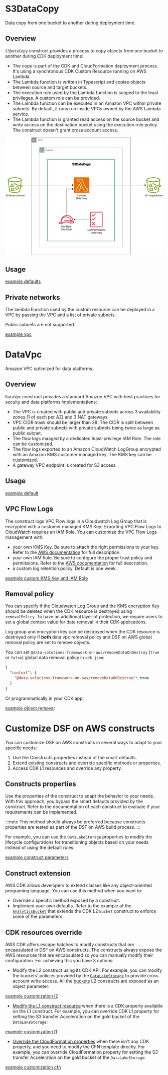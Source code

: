 [//]: # (utils.s3-data-copy)
# S3DataCopy

Data copy from one bucket to another during deployment time.

## Overview

`S3DataCopy` construct provides a process to copy objects from one bucket to another during CDK deployment time:
- The copy is part of the CDK and CloudFormation deployment process. It's using a synchronous CDK Custom Resource running on AWS Lambda.
- The Lambda function is written in Typescript and copies objects between source and target buckets.
- The execution role used by the Lambda function is scoped to the least privileges. A custom role can be provided.
- The Lambda function can be executed in an Amazon VPC within private subnets. By default, it runs run inside VPCs owned by the AWS Lambda service.
- The Lambda function is granted read access on the source bucket and write access on the destination bucket using the execution role policy. The construct doesn't grant cross account access.

![S3 Data Copy](../../../website/static/img/s3-data-copy.png)

## Usage

[example defaults](./examples/s3-data-copy.lit.ts)

## Private networks

The lambda Function used by the custom resource can be deployed in a VPC by passing the VPC and a list of private subnets.

Public subnets are not supported.

[example vpc](./examples/s3-data-copy-vpc.lit.ts)

[//]: # (utils.data-vpc)
# DataVpc

Amazon VPC optimized for data platforms.

## Overview

`DataVpc` construct provides a standard Amazon VPC with best practices for secuity and data platforms implementations:
- The VPC is created with public and private subnets across 3 availability zones (1 of each per AZ) and 3 NAT gateways.
- VPC CIDR mask should be larger than 28. The CIDR is split between public and private subnets with private subnets being twice as large as public subnet. 
- The flow logs maaged by a dedicated least-privilege IAM Role. The role can be customized.
- The flow logs exported to an Amazon CloudWatch LogGroup encrypted with an Amazon KMS customer managed key. The KMS key can be customized.
- A gateway VPC endpoint is created for S3 access.

## Usage

[example default](./examples/data-vpc-default.lit.ts)


## VPC Flow Logs

The construct logs VPC Flow logs in a Cloudwatch Log Group that is encrypted with a customer managed KMS Key. Exporting VPC Flow Logs to CloudWatch requires an IAM Role. 
You can customize the VPC Flow Logs management with:
- your own KMS Key. Be sure to attach the right permissions to your key. 
Refer to the [AWS documentation](https://docs.aws.amazon.com/AmazonCloudWatch/latest/logs/encrypt-log-data-kms.html) for full description.
- your own IAM Role. Be sure to configure the proper trust policy and permissions. Refer to the [AWS documentation](https://docs.aws.amazon.com/vpc/latest/userguide/flow-logs-cwl.html#flow-logs-iam-role) for full description.
- a custom log retention policy. Default is one week.

[example custom KMS Key and IAM Role](./examples/data-vpc-flowlog.lit.ts)

## Removal policy

You can specify if the Cloudwatch Log Group and the KMS encryption Key should be deleted when the CDK resource is destroyed using `removalPolicy`. To have an additional layer of protection, we require users to set a global context value for data removal in their CDK applications.

Log group and encryption key can be destroyed when the CDK resource is destroyed only if **both** data vpc removal policy and DSF on AWS global removal policy are set to remove objects.

You can set `@data-solutions-framework-on-aws/removeDataOnDestroy` (`true` or `false`) global data removal policy in `cdk.json`:

```json title="cdk.json"
{
  "context": {
    "@data-solutions-framework-on-aws/removeDataOnDestroy": true
  }
}
```

Or programmatically in your CDK app:

[example object removal](./examples/data-vpc-removal.lit.ts)

[//]: # (utils.customization)
# Customize DSF on AWS constructs

You can customize DSF on AWS constructs in several ways to adapt to your specific needs:
1. Use the Constructs properties instead of the smart defaults.
2. Extend existing constructs and override specific methods or properties.
3. Access CDK L1 resources and override any property.


## Constructs properties

Use the properties of the construct to adapt the behavior to your needs. With this approach, you bypass the smart defaults provided by the construct.
Refer to the documentation of each construct to evaluate if your requirements can be implemented.

:::note
This method should always be preferred because constructs properties are tested as part of the DSF on AWS build process.
:::

For example, you can use the `DataLakeStorage` properties to modify the lifecycle configurations for transitioning objects based on your needs instead of using the default rules:

[example construct parameters](../storage/examples/data-lake-storage-lifecycle.lit.ts)

## Construct extension

AWS CDK allows developers to extend classes like any object-oriented programing language. You can use this method when you want to:
* Override a specific method exposed by a construct.
* Implement your own defaults. Refer to the example of the [`AnalyticsBucket`](https://github.com/awslabs/data-solutions-framework-on-aws/blob/main/framework/src/storage/analytics-bucket.ts) that extends the CDK L2 `Bucket` construct to enforce some of the parameters.

## CDK resources override

AWS CDK offers escape hatches to modify constructs that are encapsulated in DSF on AWS constructs. The constructs always expose the AWS resources that are encapsulated so you can manually modify their configuration. For achieving this you have 3 options:

* Modify the L2 construct using its CDK API. For example, you can modify the buckets' policies provided by the [`DataLakeStorage`](https://awslabs.github.io/data-solutions-framework-on-aws/docs/constructs/library/data-lake-storage) to provide cross account write access. All the [buckets](https://docs.aws.amazon.com/cdk/api/v2/docs/aws-cdk-lib.aws_s3.Bucket.html) L2 constructs are exposed as an object parameter:

[example customization l2](./examples/customization-l2.lit.ts)

* [Modify the L1 construct resource](https://docs.aws.amazon.com/cdk/v2/guide/cfn_layer.html#cfn_layer_resource) when there is a CDK property available on the L1 construct.
  For example, you can override CDK L1 property for setting the S3 transfer Acceleration on the gold bucket of the `DataLakeStorage`:

[example customization l1](./examples/customization-l1.lit.ts)

* [Override the CloudFormation properties](https://docs.aws.amazon.com/cdk/v2/guide/cfn_layer.html#cfn_layer_raw) when there isn't any CDK property, and you need to modify the CFN template directly.
  For example, you can override CloudFormation property for setting the S3 transfer Acceleration on the gold bucket of the `DataLakeStorage`:

[example customization cfn](./examples/customization-cfn.lit.ts)